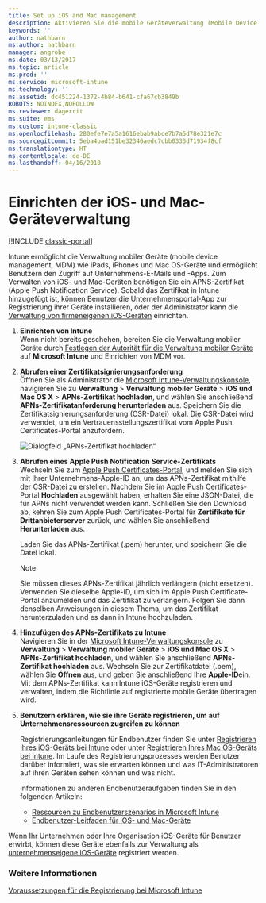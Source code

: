 ```yaml
---
title: Set up iOS and Mac management
description: Aktivieren Sie die mobile Geräteverwaltung (Mobile Device Management, MDM) für iOS-Geräte einschließlich iPads und iPhones sowie Mac OS X-Geräte mit Microsoft Intune.
keywords: ''
author: nathbarn
ms.author: nathbarn
manager: angrobe
ms.date: 03/13/2017
ms.topic: article
ms.prod: ''
ms.service: microsoft-intune
ms.technology: ''
ms.assetid: dc451224-1372-4b84-b641-cfa67cb3849b
ROBOTS: NOINDEX,NOFOLLOW
ms.reviewer: dagerrit
ms.suite: ems
ms.custom: intune-classic
ms.openlocfilehash: 280efe7e7a5a1616ebab9abce7b7a5d78e321e7c
ms.sourcegitcommit: 5eba4bad151be32346aedc7cbb0333d71934f8cf
ms.translationtype: HT
ms.contentlocale: de-DE
ms.lasthandoff: 04/16/2018
---
```

# <a name="set-up-ios-and-mac-device-management"></a>Einrichten der iOS- und Mac-Geräteverwaltung

[!INCLUDE [classic-portal](../includes/classic-portal.md)]

Intune ermöglicht die Verwaltung mobiler Geräte (mobile device management, MDM) wie iPads, iPhones und Mac OS-Geräte und ermöglicht Benutzern den Zugriff auf Unternehmens-E-Mails und -Apps. Zum Verwalten von iOS- und Mac-Geräten benötigen Sie ein APNS-Zertifikat (Apple Push Notification Service). Sobald das Zertifikat in Intune hinzugefügt ist, können Benutzer die Unternehmensportal-App zur Registrierung ihrer Geräte installieren, oder der Administrator kann die [Verwaltung von firmeneigenen iOS-Geräten](enroll-corporate-owned-ios-devices-in-microsoft-intune.md) einrichten.

1.  **Einrichten von Intune**<br>
    Wenn nicht bereits geschehen, bereiten Sie die Verwaltung mobiler Geräte durch [Festlegen der Autorität für die Verwaltung mobiler Geräte](prerequisites-for-enrollment.md#step-2-set-mdm-authority) auf **Microsoft Intune** und Einrichten von MDM vor.

2.  **Abrufen einer Zertifikatsignierungsanforderung**<br>
    Öffnen Sie als Administrator die [Microsoft Intune-Verwaltungskonsole](https://manage.microsoft.com), navigieren Sie zu **Verwaltung** &gt;  **Verwaltung mobiler Geräte** &gt; **iOS und Mac OS X** &gt; **APNs-Zertifikat hochladen**, und wählen Sie anschließend **APNs-Zertifikatanforderung herunterladen** aus. Speichern Sie die Zertifikatsignierungsanforderung (CSR-Datei) lokal. Die CSR-Datei wird verwendet, um ein Vertrauensstellungszertifikat vom Apple Push Certificates-Portal anzufordern.

    ![Dialogfeld „APNs-Zertifikat hochladen“](../media/Intune-iOS-enrollment-with-apns.png)

3.  **Abrufen eines Apple Push Notification Service-Zertifikats**<br>
    Wechseln Sie zum [Apple Push Certificates-Portal](http://go.microsoft.com/fwlink/?LinkId=269844), und melden Sie sich mit Ihrer Unternehmens-Apple-ID an, um das APNs-Zertifikat mithilfe der CSR-Datei zu erstellen. Nachdem Sie im Apple Push Certificates-Portal **Hochladen** ausgewählt haben, erhalten Sie eine JSON-Datei, die für APNs nicht verwendet werden kann. Schließen Sie den Download ab, kehren Sie zum Apple Push Certificates-Portal für **Zertifikate für Drittanbieterserver** zurück, und wählen Sie anschließend **Herunterladen** aus.

    Laden Sie das APNs-Zertifikat (.pem) herunter, und speichern Sie die Datei lokal.

    > [!NOTE]
    > Sie müssen dieses APNs-Zertifikat jährlich verlängern (nicht ersetzen). Verwenden Sie dieselbe Apple-ID, um sich im Apple Push Certificate-Portal anzumelden und das Zertifikat zu verlängern. Folgen Sie dann denselben Anweisungen in diesem Thema, um das Zertifikat herunterzuladen und es dann in Intune hochzuladen.

4.  **Hinzufügen des APNs-Zertifikats zu Intune**<br>
    Navigieren Sie in der [Microsoft Intune-Verwaltungskonsole](https://manage.microsoft.com) zu **Verwaltung** &gt; **Verwaltung mobiler Geräte** &gt; **iOS und Mac OS X** &gt; **APNs-Zertifikat hochladen**, und wählen Sie anschließend **APNs-Zertifikat hochladen** aus. Wechseln Sie zur Zertifikatdatei (.pem), wählen Sie **Öffnen** aus, und geben Sie anschließend Ihre **Apple-ID**ein. Mit dem APNs-Zertifikat kann Intune iOS-Geräte registrieren und verwalten, indem die Richtlinie auf registrierte mobile Geräte übertragen wird.

5.  **Benutzern erklären, wie sie ihre Geräte registrieren, um auf Unternehmensressourcen zugreifen zu können**

    Registrierungsanleitungen für Endbenutzer finden Sie unter [Registrieren Ihres iOS-Geräts bei Intune](https://docs.microsoft.com/intune-user-help/enroll-your-device-in-intune-ios) oder unter [Registrieren Ihres Mac OS-Geräts bei Intune](https://docs.microsoft.com/intune-user-help/enroll-your-device-in-intune-macos). Im Laufe des Registrierungsprozesses werden Benutzer darüber informiert, was sie erwarten können und was IT-Administratoren auf ihren Geräten sehen können und was nicht.

    Informationen zu anderen Endbenutzeraufgaben finden Sie in den folgenden Artikeln:
    - [Ressourcen zu Endbenutzerszenarios in Microsoft Intune](/intune/end-user-educate)
    - [Endbenutzer-Leitfaden für iOS- und Mac-Geräte](https://docs.microsoft.com/intune-user-help/using-your-ios-or-macOS-device-with-intune)

Wenn Ihr Unternehmen oder Ihre Organisation iOS-Geräte für Benutzer erwirbt, können diese Geräte ebenfalls zur Verwaltung als [unternehmenseigene iOS-Geräte](enroll-corporate-owned-ios-devices-in-microsoft-intune.md) registriert werden.

### <a name="see-also"></a>Weitere Informationen
[Voraussetzungen für die Registrierung bei Microsoft Intune](prerequisites-for-enrollment.md)
